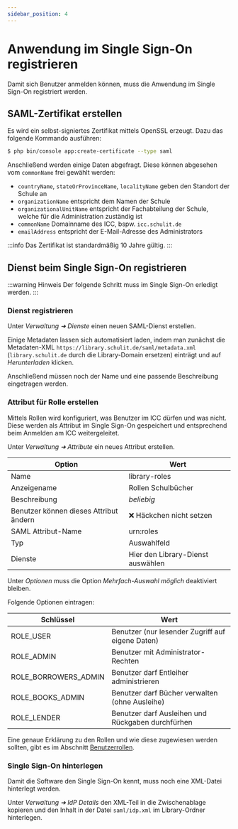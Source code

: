 ```yaml
---
sidebar_position: 4
---
```


# Anwendung im Single Sign-On registrieren

Damit sich Benutzer anmelden können, muss die Anwendung im Single Sign-On registriert werden. 

## SAML-Zertifikat erstellen

Es wird ein selbst-signiertes Zertifikat mittels OpenSSL erzeugt. Dazu das folgende Kommando ausführen:

```bash
$ php bin/console app:create-certificate --type saml
```

Anschließend werden einige Daten abgefragt. Diese können abgesehen vom `commonName` frei gewählt werden:

* `countryName`, `stateOrProvinceName`, `localityName` geben den Standort der Schule an
* `organizationName` entspricht dem Namen der Schule
* `organizationalUnitName` entspricht der Fachabteilung der Schule, welche für die Administration zuständig ist
* `commonName` Domainname des ICC, bspw. `icc.schulit.de`
* `emailAddress` entspricht der E-Mail-Adresse des Administrators

:::info
Das Zertifikat ist standardmäßig 10 Jahre gültig.
:::

## Dienst beim Single Sign-On registrieren

:::warning Hinweis
Der folgende Schritt muss im Single Sign-On erledigt werden.
:::

### Dienst registrieren

Unter *Verwaltung ➜ Dienste* einen neuen SAML-Dienst erstellen.

Einige Metadaten lassen sich automatisiert laden, indem man zunächst die Metadaten-XML `https://library.schulit.de/saml/metadata.xml`
(`library.schulit.de` durch die Library-Domain ersetzen) einträgt und auf *Herunterladen* klicken.

Anschließend müssen noch der Name und eine passende Beschreibung eingetragen werden.

### Attribut für Rolle erstellen

Mittels Rollen wird konfiguriert, was Benutzer im ICC dürfen und was nicht. Diese werden als Attribut im Single Sign-On
gespeichert und entsprechend beim Anmelden am ICC weitergeleitet.

Unter *Verwaltung ➜ Attribute* ein neues Attribut erstellen.

| Option                                 | Wert                              |
|----------------------------------------|-----------------------------------|
| Name                                   | library-roles                     |
| Anzeigename                            | Rollen Schulbücher                |
| Beschreibung                           | *beliebig*                        |
| Benutzer können dieses Attribut ändern | ❌ Häckchen nicht setzen           |
| SAML Attribut-Name                     | urn:roles                         |
| Typ                                    | Auswahlfeld                       |
| Dienste                                | Hier den Library-Dienst auswählen |

Unter *Optionen* muss die Option *Mehrfach-Auswahl möglich* deaktiviert bleiben.

Folgende Optionen eintragen:

| Schlüssel                         | Wert                                                 |
|-----------------------------------|------------------------------------------------------|
| ROLE_USER                         | Benutzer (nur lesender Zugriff auf eigene Daten)     |
| ROLE_ADMIN                        | Benutzer mit Administrator-Rechten                   |
| ROLE_BORROWERS_ADMIN              | Benutzer darf Entleiher administrieren               |
| ROLE_BOOKS_ADMIN                  | Benutzer darf Bücher verwalten (ohne Ausleihe)       |
| ROLE_LENDER                       | Benutzer darf Ausleihen und Rückgaben durchfürhen    |

Eine genaue Erklärung zu den Rollen und wie diese zugewiesen werden sollten, gibt es im Abschnitt [Benutzerrollen](../roles).

### Single Sign-On hinterlegen

Damit die Software den Single Sign-On kennt, muss noch eine XML-Datei hinterlegt werden.

Unter *Verwaltung ➜ IdP Details* den XML-Teil in die Zwischenablage kopieren und den Inhalt in der Datei `saml/idp.xml`
im Library-Ordner hinterlegen.